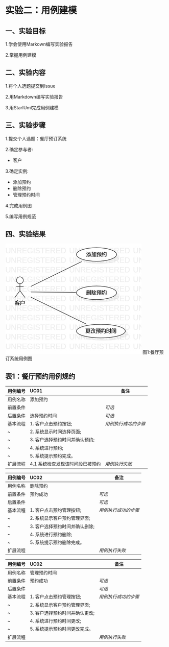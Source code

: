 # 实验二：用例建模

## 一、实验目标

1.学会使用Markown编写实验报告

2.掌握用例建模

## 二、实验内容

1.将个人选题提交到Issue

2.用Markdown编写实验报告

3.用StarlUml完成用例建模

## 三、实验步骤

1.提交个人选题：餐厅预订系统

2.确定参与者:

  - 客户
  
3.确定实例:

  - 添加预约
  - 删除预约
  - 管理预约时间

4.完成用例图

5.编写用例规范

## 四、实验结果

![用例图](./lab2_UseCaseDiagram.jpg)  图1:餐厅预订系统用例图

## 表1：餐厅预约用例规约  

用例编号  | UC01 | 备注  
-|:-|-  
用例名称  | 添加预约  |   
前置条件  |      | *可选*   
后置条件  | 选择预约时间    | *可选*   
基本流程  | 1. 客户点击预约按钮;  |*用例执行成功的步骤*    
~| 2. 系统显示时间选择页面;  |   
~| 3. 客户选择预约时间并确认预约;   |   
~| 4. 系统进行预约;   |   
~| 5. 系统提示预约完成。  |  
扩展流程  | 4.1 系统检查发现该时间段已被预约   |*用例执行失败*    



用例编号  | UC02 | 备注  
-|:-|-  
用例名称  | 删除预约  |   
前置条件  | 预约成功     | *可选*   
后置条件  |      | *可选*   
基本流程  | 1. 客户点击预约管理按钮;  |*用例执行成功的步骤*    
~| 2. 系统显示客户预约管理界面;  |   
~| 3. 客户选择预约时间并确认删除;   |   
~| 4. 系统进行预约删除;   |   
~| 5. 系统提示预约删除完成。  |  
扩展流程  |    |*用例执行失败*    



用例编号  | UC02 | 备注  
-|:-|-  
用例名称  | 管理预约时间  |   
前置条件  | 预约成功     | *可选*   
后置条件  |      | *可选*   
基本流程  | 1. 客户点击预约管理按钮;  |*用例执行成功的步骤*    
~| 2. 系统显示客户预约管理界面;  |   
~| 3. 客户选择预约时间并确认更改;   |   
~| 4. 系统进行预约时间更改;   |   
~| 5. 系统提示预约时间更改完成。  |  
扩展流程  |    |*用例执行失败*    
